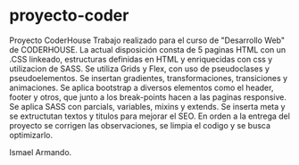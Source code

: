 # proyecto-coder
Proyecto CoderHouse
Trabajo realizado para el curso de "Desarrollo Web" de CODERHOUSE.
La actual disposición consta de 5 paginas HTML con un .CSS linkeado,
estructuras definidas en HTML y enriquecidas con css y utilizacion
de SASS.
Se utiliza Grids y Flex, con uso de pseudoclases y pseudoelementos.
Se insertan gradientes, transformaciones, transiciones y animaciones.
Se aplica bootstrap a diversos elementos como el header, footer y otros,
que junto a los break-points hacen a las paginas responsive.
Se aplica SASS con parcials, variables, 
mixins y extends. Se inserta meta y se extructutan textos y titulos para mejorar el SEO.
En orden a la entrega del proyecto se corrigen las
observaciones, se limpia el codigo y se busca optimizarlo.

Ismael Armando.
